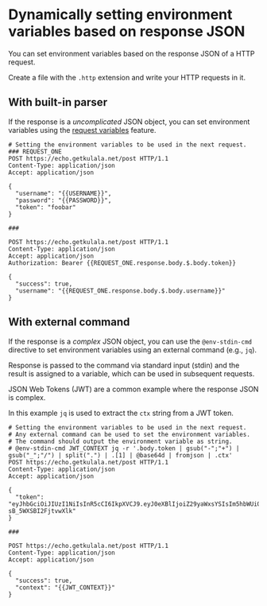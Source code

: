 # Dynamically setting environment variables based on response JSON

You can set environment variables based on the response JSON of a HTTP request.

Create a file with the `.http` extension and write your HTTP requests in it.

## With built-in parser

If the response is a *uncomplicated* JSON object,
you can set environment variables using
the [request variables](request-variables) feature.

```http title="with-builtin-parser.http"
# Setting the environment variables to be used in the next request.
### REQUEST_ONE
POST https://echo.getkulala.net/post HTTP/1.1
Content-Type: application/json
Accept: application/json

{
  "username": "{{USERNAME}}",
  "password": "{{PASSWORD}}",
  "token": "foobar"
}

###

POST https://echo.getkulala.net/post HTTP/1.1
Content-Type: application/json
Accept: application/json
Authorization: Bearer {{REQUEST_ONE.response.body.$.body.token}}

{
  "success": true,
  "username": "{{REQUEST_ONE.response.body.$.body.username}}"
}
```

## With external command

If the response is a *complex* JSON object, you can use the `@env-stdin-cmd` directive to
set environment variables using an external command (e.g., `jq`).

Response is passed to the command via standard input (stdin) and the result is assigned to a variable,
which can be used in subsequent requests.

JSON Web Tokens (JWT) are a common example where the response JSON is complex.

In this example `jq` is used to extract the `ctx` string from a JWT token.

```http title="with-external-jq.http"
# Setting the environment variables to be used in the next request.
# Any external command can be used to set the environment variables.
# The command should output the environment variable as string.
# @env-stdin-cmd JWT_CONTEXT jq -r '.body.token | gsub("-";"+") | gsub("_";"/") | split(".") | .[1] | @base64d | fromjson | .ctx'
POST https://echo.getkulala.net/post HTTP/1.1
Content-Type: application/json
Accept: application/json

{
  "token": "eyJhbGciOiJIUzI1NiIsInR5cCI6IkpXVCJ9.eyJ0eXBlIjoiZ29yaWxsYSIsIm5hbWUiOiJHb3JpbGxhIE1vZSIsImN0eCI6IlNvbWUgY29udGV4dCIsIndlYnNpdGUiOiJodHRwczovL2dvcmlsbGEubW9lIn0.YmEG9bOo1o9opeWnCsfW621A-sB_5WXSBI2FjtvwXlk"
}

###

POST https://echo.getkulala.net/post HTTP/1.1
Content-Type: application/json
Accept: application/json

{
  "success": true,
  "context": "{{JWT_CONTEXT}}"
}
```

